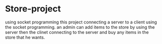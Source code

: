 # Store-project
using socket programming 
this project connecting a server to a client using the socket programming.
an admin can add items to the store by using the server
then the clinet connecting to the server and buy any items in the store that he wants.

